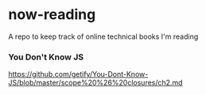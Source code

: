 # now-reading
A repo to keep track of online technical books I'm reading

### You Don't Know JS
https://github.com/getify/You-Dont-Know-JS/blob/master/scope%20%26%20closures/ch2.md
